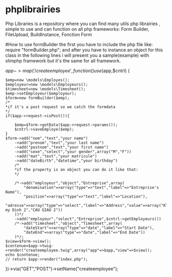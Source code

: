 # phplibrairies
Php Libraries is a repository where you can find many utils php librairies , simple to use and can function on all php frameworks: Form Builder, FileUpload, BuildInstance, Fonction Form

#How to use formBuilder
the first you have to include the php file like:
require "formBuilder.php";
and after you have to instance an object for this class
in the following lines i will present you a sample(example) with slimphp framework but it's the same for all framework.



$app->map('/createemployee',function()use($app,$cntrl) {

    $emp=new \models\Employes();
    $employeur=new \models\Employeurs();
    $timesheet=new \models\Timesheet();
    $emp->setEmployeur($employeur);
    $form=new formBuilder($emp);
    /*
    *if it's a post request so we catch the formdata
    */
    if($app->request->isPost()){

        $emp=$form->getData($app->request->params());
        $cntrl->saveEmploye($emp);
    }
    $form->add("nom","text","your name")
        ->add("prenom","text","your last name")
        ->add("postnom","text","your first name")
        ->add("sexe","select","your gender",array("M","F"))
        ->add("mat","text","your matricule")
        ->add("dateBirth","datetime","your birthday")
        /*
        *if the property is an object you can do it like that:
        */
        
        /*->add("employeur","object","Entreprise",array(
            "denomination"=>array("type"=>"text","label"=>"Entreprise's Name"),
            "position"=>array("type"=>"text","label"=>"Location"),
            "adresse"=>array("type"=>"select","label"=>"Address","value"=>array("KTX my Dinh 2","CAU GIAU 2"))
        ))*/
        ->add("employeur","select","Entreprise",$cntrl->getEmployeurs())
        /*->add("timesheet","object","Timesheet",array(
            "dateStart"=>array("type"=>"date","label"=>"Start Date"),
            "dateEnd"=>array("type"=>"date","label"=>"End Date"))
        )*/;
    $view=$form->view();
    $contenue=$app->twig->render("createemployee.twig",array("app"=>$app,"view"=>$view));
    echo $contenue;
    // return $app->render("index.php");
})->via("GET","POST")->setName("createemployee");
